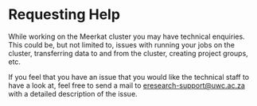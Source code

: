 # Requesting Help

While working on the Meerkat cluster you may have technical enquiries. This could be, but not limited to, issues with running your jobs on the cluster, transferring data to and from the cluster, creating project groups, etc.

If you feel that you have an issue that you would like the technical staff to have a look at, feel free to send a mail to eresearch-support@uwc.ac.za with a detailed description of the issue.